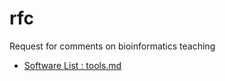 # rfc
Request for comments on bioinformatics teaching

- [Software List : tools.md](https://github.com/genomic-medicine-msc-bioinformatics/rfc/blob/master/tools.md)
